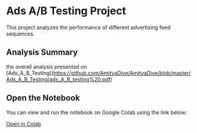 # Ads A/B Testing Project

This project analyzes the performance of different advertising feed sequences.

## Analysis Summary

the overall analysis presented on [Ads_A_B_Testing[(https://github.com/AmityaDive/AmityaDive/blob/master/Ads_A_B_Testing/ads_A_B_testing%20.pdf)

## Open the Notebook

You can view and run the notebook on Google Colab using the link below:

[Open in Colab](https://colab.research.google.com/github/AmityaDive/AmityaDive/blob/master/Ads_A_B_Testing/Ads_A_B_Test.ipynb)

